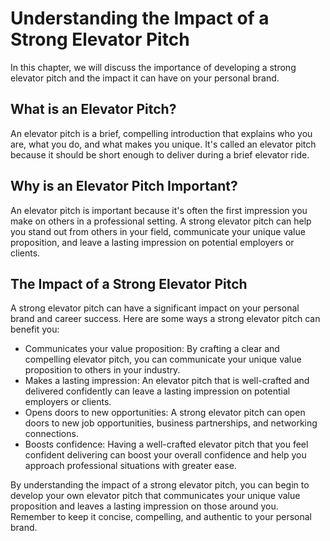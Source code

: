 Understanding the Impact of a Strong Elevator Pitch
==============================================================================================

In this chapter, we will discuss the importance of developing a strong elevator pitch and the impact it can have on your personal brand.

What is an Elevator Pitch?
--------------------------

An elevator pitch is a brief, compelling introduction that explains who you are, what you do, and what makes you unique. It's called an elevator pitch because it should be short enough to deliver during a brief elevator ride.

Why is an Elevator Pitch Important?
-----------------------------------

An elevator pitch is important because it's often the first impression you make on others in a professional setting. A strong elevator pitch can help you stand out from others in your field, communicate your unique value proposition, and leave a lasting impression on potential employers or clients.

The Impact of a Strong Elevator Pitch
-------------------------------------

A strong elevator pitch can have a significant impact on your personal brand and career success. Here are some ways a strong elevator pitch can benefit you:

* Communicates your value proposition: By crafting a clear and compelling elevator pitch, you can communicate your unique value proposition to others in your industry.
* Makes a lasting impression: An elevator pitch that is well-crafted and delivered confidently can leave a lasting impression on potential employers or clients.
* Opens doors to new opportunities: A strong elevator pitch can open doors to new job opportunities, business partnerships, and networking connections.
* Boosts confidence: Having a well-crafted elevator pitch that you feel confident delivering can boost your overall confidence and help you approach professional situations with greater ease.

By understanding the impact of a strong elevator pitch, you can begin to develop your own elevator pitch that communicates your unique value proposition and leaves a lasting impression on those around you. Remember to keep it concise, compelling, and authentic to your personal brand.
